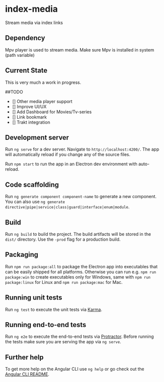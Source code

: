 # index-media
Stream media via index links

## Dependency
Mpv player is used to stream media. Make sure Mpv is installed in system (path variable)
## Current State
This is very much a work in progress.

##TODO
- [] Other media player support
- [] Improve UI/UX
- [] Add Dashboard for Movies/Tv-series
- [] Link bookmark
- [] Trakt integration
## Development server

Run `ng serve` for a dev server. Navigate to `http://localhost:4200/`. The app will automatically reload if you change any of the source files.

Run `npm start` to run the app in an Electron dev environment with auto-reload.

## Code scaffolding

Run `ng generate component component-name` to generate a new component. You can also use `ng generate directive|pipe|service|class|guard|interface|enum|module`.

## Build

Run `ng build` to build the project. The build artifacts will be stored in the `dist/` directory. Use the `-prod` flag for a production build.

## Packaging

Run `npm run package:all` to package the Electron app into executables that can be easily shipped for all platforms. Otherwise you can run e.g. `npm run package:win` to create executables only for Windows, same with `npm run package:linux` for Linux and `npm run package:mac` for Mac.

## Running unit tests

Run `ng test` to execute the unit tests via [Karma](https://karma-runner.github.io).

## Running end-to-end tests

Run `ng e2e` to execute the end-to-end tests via [Protractor](http://www.protractortest.org/).
Before running the tests make sure you are serving the app via `ng serve`.

## Further help

To get more help on the Angular CLI use `ng help` or go check out the [Angular CLI README](https://github.com/angular/angular-cli/blob/master/README.md).
